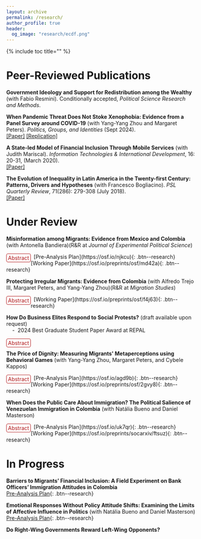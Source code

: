 ```yaml
---
layout: archive
permalink: /research/
author_profile: true
header:
  og_image: "research/ecdf.png"
---
```


{% include toc title="" %}

<style>
  
details {
  float:left;
  cursor: pointer;
}

details > summary:hover {
    color: #fff;
    background-color: #b21619 !important;
}

details > summary {
  display: inline-block;
  margin-bottom: 0.25em;
  padding: 0.125em 0.25em;
  color: #b21619;
  text-align: center;
  text-decoration: none !important;
  border: 1px solid;
  border-color: #b21619;
  border-radius: 4px;
  cursor: pointer;
}

details > summary::-webkit-details-marker {
  display: none;
  float:left;
}

details > p {
  margin-bottom: 0.25em;
  padding: 0.125em 0.25em;
  box-shadow: 1px 1px 2px #bbbbbb;
}
</style>


# Peer-Reviewed Publications

**Government Ideology and Support for Redistribution among the Wealthy** (with Fabio Resmini). Conditionally accepted, *Political Science Research and Methods*.

**When Pandemic Threat Does Not Stoke Xenophobia: Evidence from a Panel Survey around COVID-19** (with Yang-Yang Zhou and Margaret Peters). *Politics, Groups, and Identities* (Sept 2024).
<br />
<a href="https://www.tandfonline.com/doi/full/10.1080/21565503.2024.2392240" target="_blank">[Paper]</a>
<a href="https://dataverse.harvard.edu/dataset.xhtml?persistentId=doi:10.7910/DVN/YQ9DZJ" target="_blank">[Replication]</a>

**A State-led Model of Financial Inclusion Through Mobile Services** (with Judith Mariscal). *Information Technologies & International Development*, 16: 20-31, (March 2020).
<br />
<a href="https://itidjournal.org/index.php/itid/article/download/1748/1748-5558-1-PB.pdf" target="_blank">[Paper]</a>

**The Evolution of Inequality in Latin America in the Twenty-first Century: Patterns, Drivers and Hypotheses** (with Francesco Bogliacino). *PSL Quarterly Review*, 71(286): 279-308 (July 2018).
<br />
<a href="https://rosa.uniroma1.it/rosa04/psl_quarterly_review/article/view/14250/pdf" target="_blank">[Paper]</a>


# Under Review


**Misinformation among Migrants: Evidence from Mexico and Colombia** (with Antonella Bandiera)(R&R at *Journal of Experimental Political Science*)
<br />
<details><summary>Abstract</summary><p> This paper examines the effectiveness of media literacy interventions in combating misinformation among in-transit migrants in Mexico and Colombia. We conducted experiments to study whether an established strategy for fighting misinformation works for this understudied yet particularly vulnerable population. We evaluate the effect of digital media literacy tips on migrants' ability to identify false information and their intentions to share migration-related content. We find that these interventions can effectively decrease migrants' intentions to share misleading migration-related information, with a significantly larger reduction observed for false content than accurate information. We also find that prompting participants to think about accuracy can unintentionally obscure sharing intent by acting as a nudge. Additionally, the interventions decreased trust in social media as an information source while maintaining trust in official sources. The findings suggest that incorporating digital literacy tips into official websites could be a cost-effective strategy to reduce misinformation circulation among migrant populations.</p>
</details> &nbsp; 
[Pre-Analysis Plan](https://osf.io/njkcu){: .btn--research}
[Working Paper](https://osf.io/preprints/osf/md42a){: .btn--research}

**Protecting Irregular Migrants: Evidence from Colombia** (with Alfredo Trejo III, Margaret Peters, and Yang-Yang Zhou)(R&R at *Migration Studies*)
<br />
<details><summary>Abstract</summary><p> When do host governments protect migrants and expand their rights? On February 8, 2021, Colombian President Iván Duque announced a 10-year temporary protected status for over 1.7 million Venezuelan migrants, a policy shift that contrasts with more restrictive migration responses globally. This paper examines the underlying motivations for Colombia's unexpected generosity, identifying three key factors: the pragmatic response to challenges in border control, the economic and legibility benefits of migrant regularization, and the pursuit of international reputation gains. Drawing on interviews with 30 Colombian policymakers, politicians, diplomats, bureaucrats, and NGO leaders, this study offers new insights into the drivers of inclusive migration policies in the Global South.</p>
</details> &nbsp; 
[Working Paper](https://osf.io/preprints/osf/f4j63){: .btn--research}

**How Do Business Elites Respond to Social Protests?** (draft available upon request)
<br />
&nbsp;&nbsp;&nbsp;&nbsp;-&nbsp;&nbsp;2024 Best Graduate Student Paper Award at REPAL
<br /> 
<details><summary>Abstract</summary><p>Conventional wisdom holds that violent protesters do not win concessions. Yet, existing research has predominantly examined responses from politicians or public opinion. I focus, instead, on economic elites, who are particularly vulnerable to violent unrest when they hold fixed capital and the state has low capacity to address social demands. I argue that in these scenarios, economically-driven violent unrest creates uncertainty and costs to business elites, who therefore decide to coordinate through business associations and concede to rioters by providing jobs, as they cannot rely on the state and fear further destruction. I test this argument in Colombia. Using an event study research design, I find that violent protests increase labor demand in affected municipalities. Interviews with business elites provide evidence of coordinated responses. These findings suggest that economic elites, under specific constraints, respond to extra-electoral redistributive demands by using private employment as a redistributive tool.</p>
</details> &nbsp;

**The Price of Dignity: Measuring Migrants' Metaperceptions using Behavioral Games** (with Yang-Yang Zhou, Margaret Peters, and Cybele Kappos)
<br />
<details><summary>Abstract</summary><p> How do migrants perceive host citizens’ stereotypes about them, and can these metaperceptions change behaviors? We theorize that migrants are cognizant of hosts' stereotypes against them, which drive them to make choices that seem irrational based on economic cost-benefit calculations but are rational to restore status and dignity. To test our argument, we conducted behavioral lab games in Colombia, with 600 citizens and Venezuelan migrants. By randomizing partners and varying the information on partners' nationalities, we identify bias for and against outgroups. We find across games that Venezuelans give more to Colombians when both players' nationalities are known, compared to the baseline of no information and when playing with other Venezuelans. These findings suggest that migrants may act against their own financial self-interest to counteract prevalent stereotypes, such as being freeloaders on state welfare. We also find qualitative evidence that migrants desire to regain dignity by countering hosts' negative stereotypes.</p>
</details> &nbsp; 
[Pre-Analysis Plan](https://osf.io/agd9b){: .btn--research}
[Working Paper](https://osf.io/preprints/osf/2gvy8){: .btn--research}

**When Does the Public Care About Immigration? The Political Salience of Venezuelan Immigration in Colombia** (with Natália Bueno and Daniel Masterson)
<br />
<details><summary>Abstract</summary><p> What triggers public concern about immigration? Although substantial research has investigated public attitudes toward immigration, less work has been done on its political salience. This study utilizes survey experiments with Colombians to investigate the drivers of both valence and salience concerning Venezuelan immigration. Employing experimental vignettes, the study explores the effects of different styles of rhetorical framing, specifically contrasting moderate anti-immigration framing with strong anti-immigration rhetoric, on attitudes about the salience and valence of immigration. First, we find that rhetoric that leads to more negative (positive) views on immigration also heightens (lessens) its perceived importance, suggesting a previously unacknowledged challenge for mobilizing political support for immigration. Second, strong anti-immigration messaging, akin to the style of rhetoric used by many contemporary populists, is highly effective in influencing opinions. Alarmingly, this rhetoric has broad effectiveness, even among people who did not hold negative views of immigration at baseline.</p>
</details> &nbsp; 
[Pre-Analysis Plan](https://osf.io/uk7qr){: .btn--research}
[Working Paper](https://osf.io/preprints/socarxiv/ftsuz){: .btn--research}

# In Progress

**Barriers to Migrants’ Financial Inclusion: A Field Experiment on Bank Officers’ Immigration Attitudes in Colombia**
<br />
[Pre-Analysis Plan](https://osf.io/6zhsa){: .btn--research}


**Emotional Responses Without Policy Attitude Shifts: Examining the Limits of Affective Influence in Politics** (with Natália Bueno and Daniel Masterson)
<br />
[Pre-Analysis Plan](https://osf.io/5yrwv){: .btn--research}

**Do Right-Wing Governments Reward Left-Wing Opponents?** 

